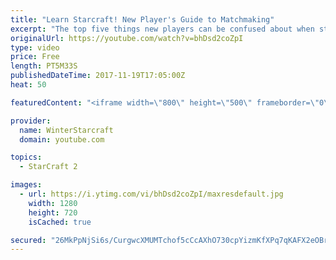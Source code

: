 ```yaml
---
title: "Learn Starcraft! New Player's Guide to Matchmaking"
excerpt: "The top five things new players can be confused about when starting off playing Starcraft 2!"
originalUrl: https://youtube.com/watch?v=bhDsd2coZpI
type: video
price: Free
length: PT5M33S
publishedDateTime: 2017-11-19T17:05:00Z
heat: 50

featuredContent: "<iframe width=\"800\" height=\"500\" frameborder=\"0\" src=\"https://www.youtube.com/embed/bhDsd2coZpI\" allow=\"accelerometer; autoplay; encrypted-media; gyroscope; picture-in-picture\" allowfullscreen></iframe>"

provider:
  name: WinterStarcraft
  domain: youtube.com

topics:
  - StarCraft 2

images:
  - url: https://i.ytimg.com/vi/bhDsd2coZpI/maxresdefault.jpg
    width: 1280
    height: 720
    isCached: true

secured: "26MkPpNjSi6s/CurgwcXMUMTchof5cCcAXhO730cpYizmKfXPq7qKAFX2eOBr3GYg1Dk2i2onr7hzsS8vzzol8omdsx0liBvsH5gNrfHyC56C6otmvpSyeliu7roOl4alQvDHnK3NaKWvximnkBpOBnG3vKq18e2bS964TKuD7YCGYL1ilkJqCQ0Gx+zq81XlW17OdPwNZzc0aARzTuF4WSpSGrCKO+TZNrbxqPMkcaKvypZiTPTeVMKE4OhcLZfHvACCamsePaizXA8an9FxStJYjrbvJvSIHwzTKEi7EUAhvami20Od/lKGtuifeJh2nwPQoq9vR2gVscS7c4F1d35PIotmY8EjxPlCA/FIaJPAoBxYC6SUzmgKHh0gZrY6ABtZs+/7Y66sjiOT93VPsyBP7j60Hy8oJE9D6CWVoA=;oW5S8f96fFDkL+Tdb5ocyQ=="
---
```


